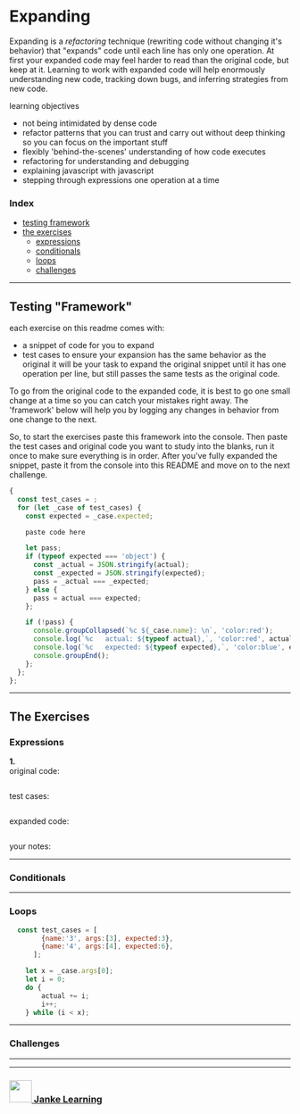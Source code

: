 # Expanding

Expanding is a _refactoring_ technique (rewriting code without changing it's behavior) that "expands" code until each line has only one operation.  At first your expanded code may feel harder to read than the original code, but keep at it.  Learning to work with expanded code will help enormously understanding new code, tracking down bugs, and inferring strategies from new code. 


learning objectives
* not being intimidated by dense code
* refactor patterns that you can trust and carry out without deep thinking so you can focus on the important stuff
* flexibly 'behind-the-scenes' understanding of how code executes
* refactoring for understanding and debugging
* explaining javascript with javascript
* stepping through expressions one operation at a time


### Index
* [testing framework](#testing-framework)
* [the exercises](#the-exercises)
    * [expressions](#expressions)
    * [conditionals](#conditionals)
    * [loops](#loops)
    * [challenges](#challenges) 

---


## Testing "Framework"

each exercise on this readme comes with:
* a snippet of code for you to expand
* test cases to ensure your expansion has the same behavior as the original
it will be your task to expand the original snippet until it has one operation per line, but still passes the same tests as the original code.

To go from the original code to the expanded code, it is best to go one small change at a time so you can catch your mistakes right away. The 'framework' below will help you by logging any changes in behavior from one change to the next.

So, to start the exercises paste this framework into the console.  Then paste the test cases and original code you want to study into the blanks, run it once to make sure everything is in order.  After you've fully expanded the snippet, paste it from the console into this README and move on to the next challenge.

```js
{
  const test_cases = ;
  for (let _case of test_cases) {
    const expected = _case.expected;

    paste code here

    let pass;
    if (typeof expected === 'object') {
      const _actual = JSON.stringify(actual);
      const _expected = JSON.stringify(expected);
      pass = _actual === _expected;
    } else {
      pass = actual === expected;
    };

    if (!pass) {
      console.groupCollapsed(`%c ${_case.name}: \n`, 'color:red');
      console.log(`%c   actual: ${typeof actual},`, 'color:red', actual);
      console.log(`%c   expected: ${typeof expected},`, 'color:blue', expected);
      console.groupEnd();
    };
  };
};
```

---

## The Exercises

### Expressions

__1.__  
original code:
```js
```
test cases:
```js
```
expanded code:
```js
```
your notes:

---

### Conditionals

---

### Loops

```js
  const test_cases = [
      	{name:'3', args:[3], expected:3},
		{name:'4', args:[4], expected:6},
      ];

	let x = _case.args[0];
	let i = 0;
  	do {
    	actual += i;
    	i++;
  	} while (i < x);

```

---

### Challenges


___
___
### <a href="http://janke-learning.org" target="_blank"><img src="https://user-images.githubusercontent.com/18554853/50098409-22575780-021c-11e9-99e1-962787adaded.png" width="40" height="40"></img> Janke Learning</a>
